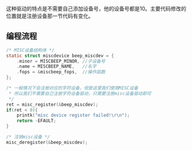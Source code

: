 
这种驱动的特点是不需要自己添加设备号，他的设备号都是10。主要代码修改的位置就是注册设备那一节代码有变化。

## 编程流程

```C
/* MISC设备结构体 */
static struct miscdevice beep_miscdev = {
	.minor = MISCBEEP_MINOR, //子设备号
	.name = MISCBEEP_NAME,   //名字
	.fops = &miscbeep_fops,  //操作函数
};
```

```C
/* 一般情况下会注册对应的字符设备，但是这里我们使用MISC设备
 * 所以我们不需要自己注册字符设备驱动，只需要注册misc设备驱动即可
 */
ret = misc_register(&beep_miscdev);
if(ret < 0){
	printk("misc device register failed!\r\n");
	return -EFAULT;
}
```

```C
/* 注销misc设备 */
misc_deregister(&beep_miscdev);
```